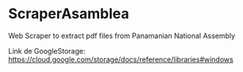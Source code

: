 # ScraperAsamblea
Web Scraper to extract pdf files from Panamanian National Assembly 

Link de GoogleStorage: https://cloud.google.com/storage/docs/reference/libraries#windows
